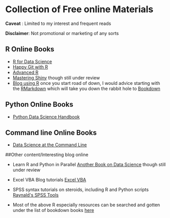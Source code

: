 # Collection of Free online Materials
**Caveat**    : Limited to my interest and frequent reads

**Disclaimer**: Not promotional or marketing of any sorts


## R Online Books
* [R for Data Science](https://r4ds.had.co.nz/) 
* [Happy Git with R](https://happygitwithr.com/)
* [Advanced R](https://adv-r.hadley.nz/)
* [Mastering Shiny](https://mastering-shiny.org/) though still under review
* [Blog using R](https://bookdown.org/yihui/blogdown/) once you start road of down, I would advice starting with the [RMarkdown](https://bookdown.org/yihui/rmarkdown) which will take you down the rabbit hole to [Bookdown](https://bookdown.org/yihui/bookdown/)

## Python Online Books
* [Python Data Science Handbook](https://jakevdp.github.io/PythonDataScienceHandbook/)


## Command line Online Books
* [Data Science at the Command Line](https://www.datascienceatthecommandline.com/index.html)


##Other content/Interesting blog online
* Learn R and Python in Parallel [Another Book on Data Science](https://www.anotherbookondatascience.com/) though still under review
* Excel VBA Blog tutorials [Excel VBA](https://excelmacromastery.com/vba-articles/)

* SPSS syntax tutorials on steroids, including R and Python scripts [Raynald's SPSS Tools](http://www.spsstools.net/en/)

* Most of the above R especially resources can be searched and gotten under the list of bookdown books [here](https://bookdown.org/)
